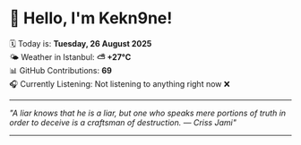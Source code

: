 # 👋 Hello, I'm Kekn9ne!

🗓️ Today is: **Tuesday, 26 August 2025**  
🌤️ Weather in Istanbul: **⛅️  +27°C**  
📊 GitHub Contributions: **69**  
🎧 Currently Listening: Not listening to anything right now ❌

---

_"A liar knows that he is a liar, but one who speaks mere portions of truth in order to deceive is a craftsman of destruction. — *Criss Jami*"_

---
